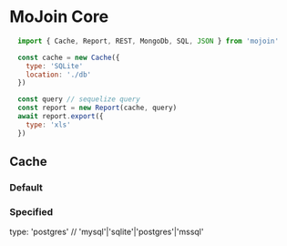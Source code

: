 # MoJoin Core

```Javascript
  import { Cache, Report, REST, MongoDb, SQL, JSON } from 'mojoin'

  const cache = new Cache({
    type: 'SQLite'
    location: './db'
  })

  const query // sequelize query
  const report = new Report(cache, query)
  await report.export({
    type: 'xls'
  })

```

## Cache

### Default

### Specified

  type: 'postgres' // 'mysql'|'sqlite'|'postgres'|'mssql'